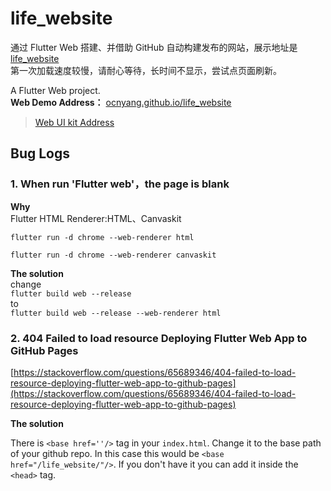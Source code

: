 # life_website

通过 Flutter Web 搭建、并借助 GitHub 自动构建发布的网站，展示地址是 [life_website](http://ocnyang.com/life_website/#/)  
第一次加载速度较慢，请耐心等待，长时间不显示，尝试点页面刷新。

A Flutter Web project.  
**Web Demo Address：** [ocnyang.github.io/life_website](http://ocnyang.com/life_website/#/) 

> [Web UI kit Address](https://www.sanga-ryokan.com)


## Bug Logs

### 1. When run 'Flutter web'，the page is blank

**Why**  
Flutter HTML Renderer:HTML、Canvaskit
```
flutter run -d chrome --web-renderer html
 
flutter run -d chrome --web-renderer canvaskit
```

**The solution**  
change  
```flutter build web --release```  
to  
```flutter build web --release --web-renderer html```

### 2. 404 Failed to load resource Deploying Flutter Web App to GitHub Pages

[https://stackoverflow.com/questions/65689346/404-failed-to-load-resource-deploying-flutter-web-app-to-github-pages](https://stackoverflow.com/questions/65689346/404-failed-to-load-resource-deploying-flutter-web-app-to-github-pages)

**The solution**  

There is ```<base href=''/>``` tag in your ```index.html```. Change it to the base path of your github repo. In this case this would be ```<base href="/life_website/"/>```. If you don't have it you can add it inside the ```<head>``` tag.
